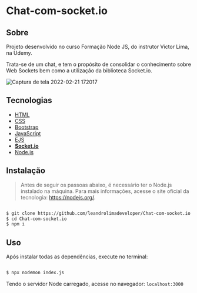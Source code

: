 # Chat-com-socket.io

## Sobre
Projeto desenvolvido no curso Formação Node JS, do instrutor Victor Lima, na Udemy. 

Trata-se de um chat, e tem o propósito de consolidar o conhecimento sobre Web Sockets bem como a utilização da biblioteca Socket.io.

![Captura de tela 2022-02-21 172017](https://user-images.githubusercontent.com/76854209/155023885-1247a2c8-b522-4f01-86fc-511e8218fa00.jpg)

## Tecnologias
<ul>
    <li><a href="https://www.w3schools.com" alt="HTML">HTML</a></li>
    <li><a href="https://www.w3schools.com" alt="CSS">CSS</a></li>
    <li><a href="https://getbootstrap.com" alt="Bootstrap">Bootstrap</a></li>
    <li><a href="https://www.ecma-international.org/publications-and-standards/standards/ecma-262/" alt="JavaScript">JavaScript</a></li>
    <li><a href="https://ejs.co/" alt="EJS">EJS</a></li>
    <strong><li><a href="https://socket.io/" alt="Socket.io">Socket.io</a></li></strong>
    <li><a href="https://nodejs.org/" alt="Node.js">Node.js</a></li>
</ul>

## Instalação 
> Antes de seguir os passoas abaixo, é necessário ter o Node.js instalado na máquina. Para mais informações, acesse o site oficial da tecnologia: https://nodejs.org/.

```bash

$ git clone https://github.com/leandrolimadeveloper/Chat-com-socket.io.git 
$ cd Chat-com-socket.io
$ npm i

```

## Uso
Após instalar todas as dependências, execute no terminal:

```bash

$ npx nodemon index.js

```

Tendo o servidor Node carregado, acesse no navegador: <code>localhost:3000</code>
